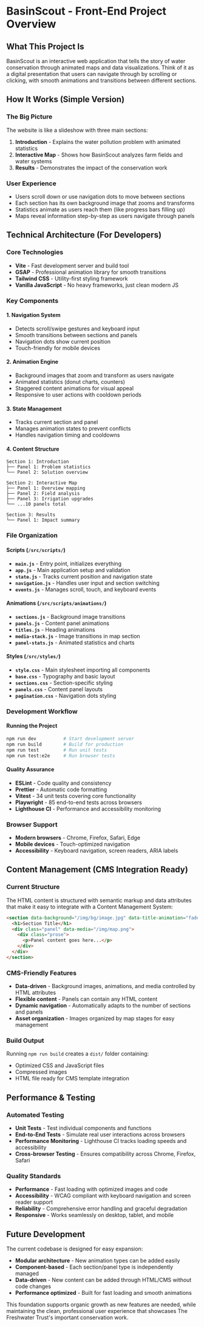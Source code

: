 # BasinScout - Front-End Project Overview

## What This Project Is

BasinScout is an interactive web application that tells the story of water conservation through animated maps and data visualizations. Think of it as a digital presentation that users can navigate through by scrolling or clicking, with smooth animations and transitions between different sections.

## How It Works (Simple Version)

### The Big Picture

The website is like a slideshow with three main sections:

1. **Introduction** - Explains the water pollution problem with animated statistics
2. **Interactive Map** - Shows how BasinScout analyzes farm fields and water systems
3. **Results** - Demonstrates the impact of the conservation work

### User Experience

- Users scroll down or use navigation dots to move between sections
- Each section has its own background image that zooms and transforms
- Statistics animate as users reach them (like progress bars filling up)
- Maps reveal information step-by-step as users navigate through panels

## Technical Architecture (For Developers)

### Core Technologies

- **Vite** - Fast development server and build tool
- **GSAP** - Professional animation library for smooth transitions
- **Tailwind CSS** - Utility-first styling framework
- **Vanilla JavaScript** - No heavy frameworks, just clean modern JS

### Key Components

#### 1. **Navigation System**

- Detects scroll/swipe gestures and keyboard input
- Smooth transitions between sections and panels
- Navigation dots show current position
- Touch-friendly for mobile devices

#### 2. **Animation Engine**

- Background images that zoom and transform as users navigate
- Animated statistics (donut charts, counters)
- Staggered content animations for visual appeal
- Responsive to user actions with cooldown periods

#### 3. **State Management**

- Tracks current section and panel
- Manages animation states to prevent conflicts
- Handles navigation timing and cooldowns

#### 4. **Content Structure**

```
Section 1: Introduction
├── Panel 1: Problem statistics
└── Panel 2: Solution overview

Section 2: Interactive Map
├── Panel 1: Overview mapping
├── Panel 2: Field analysis
├── Panel 3: Irrigation upgrades
└── ...10 panels total

Section 3: Results
└── Panel 1: Impact summary
```

### File Organization

#### Scripts (`/src/scripts/`)

- **`main.js`** - Entry point, initializes everything
- **`app.js`** - Main application setup and validation
- **`state.js`** - Tracks current position and navigation state
- **`navigation.js`** - Handles user input and section switching
- **`events.js`** - Manages scroll, touch, and keyboard events

#### Animations (`/src/scripts/animations/`)

- **`sections.js`** - Background image transitions
- **`panels.js`** - Content panel animations
- **`titles.js`** - Heading animations
- **`media-stack.js`** - Image transitions in map section
- **`panel-stats.js`** - Animated statistics and charts

#### Styles (`/src/styles/`)

- **`style.css`** - Main stylesheet importing all components
- **`base.css`** - Typography and basic layout
- **`sections.css`** - Section-specific styling
- **`panels.css`** - Content panel layouts
- **`pagination.css`** - Navigation dots styling

### Development Workflow

#### Running the Project

```bash
npm run dev          # Start development server
npm run build        # Build for production
npm run test         # Run unit tests
npm run test:e2e     # Run browser tests
```

#### Quality Assurance

- **ESLint** - Code quality and consistency
- **Prettier** - Automatic code formatting
- **Vitest** - 34 unit tests covering core functionality
- **Playwright** - 85 end-to-end tests across browsers
- **Lighthouse CI** - Performance and accessibility monitoring

### Browser Support

- **Modern browsers** - Chrome, Firefox, Safari, Edge
- **Mobile devices** - Touch-optimized navigation
- **Accessibility** - Keyboard navigation, screen readers, ARIA labels

## Content Management (CMS Integration Ready)

### Current Structure

The HTML content is structured with semantic markup and data attributes that make it easy to integrate with a Content Management System:

```html
<section data-background="/img/bg/image.jpg" data-title-animation="fade-up">
  <h1>Section Title</h1>
  <div class="panel" data-media="/img/map.png">
    <div class="prose">
      <p>Panel content goes here...</p>
    </div>
  </div>
</section>
```

### CMS-Friendly Features

- **Data-driven** - Background images, animations, and media controlled by HTML attributes
- **Flexible content** - Panels can contain any HTML content
- **Dynamic navigation** - Automatically adapts to the number of sections and panels
- **Asset organization** - Images organized by map stages for easy management

### Build Output

Running `npm run build` creates a `dist/` folder containing:

- Optimized CSS and JavaScript files
- Compressed images
- HTML file ready for CMS template integration

## Performance & Testing

### Automated Testing

- **Unit Tests** - Test individual components and functions
- **End-to-End Tests** - Simulate real user interactions across browsers
- **Performance Monitoring** - Lighthouse CI tracks loading speeds and accessibility
- **Cross-browser Testing** - Ensures compatibility across Chrome, Firefox, Safari

### Quality Standards

- **Performance** - Fast loading with optimized images and code
- **Accessibility** - WCAG compliant with keyboard navigation and screen reader support
- **Reliability** - Comprehensive error handling and graceful degradation
- **Responsive** - Works seamlessly on desktop, tablet, and mobile

## Future Development

The current codebase is designed for easy expansion:

- **Modular architecture** - New animation types can be added easily
- **Component-based** - Each section/panel type is independently managed
- **Data-driven** - New content can be added through HTML/CMS without code changes
- **Performance optimized** - Built for fast loading and smooth animations

This foundation supports organic growth as new features are needed, while maintaining the clean, professional user experience that showcases The Freshwater Trust's important conservation work.
